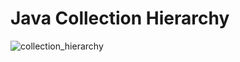 # Java Collection Hierarchy
![collection_hierarchy](https://github.com/yurii-isaev/Java-core/assets/39811288/eca861e2-7f4c-4a55-95a1-c22b4100f412)
